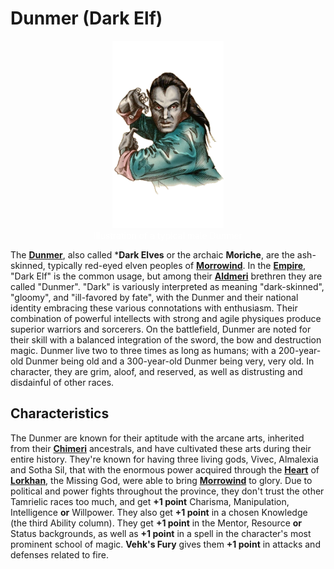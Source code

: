 # Dunmer (Dark Elf)

<div class="amrnth-img-box">
	<figure>
		<center><img src="/uploads/images/races/dunmer.png" height="300" alt="Dunmer">
		<figcaption style="color:white; margin-left: 2%; margin-right: 2%;">Illustration of a typical male Dunmer</figcaption></center>
	</figure>
</div>

The **[Dunmer](https://en.uesp.net/wiki/Lore:Dunmer)**, also called ***Dark Elves** or the archaic **Moriche**, are the ash-skinned, typically red-eyed elven peoples of **[Morrowind](https://en.uesp.net/wiki/Lore:Morrowind)**. In the **[Empire](https://en.uesp.net/wiki/Lore:Empire)**, "Dark Elf" is the common usage, but among their **[Aldmeri](https://en.uesp.net/wiki/Lore:Aldmer)** brethren they are called "Dunmer".  "Dark" is variously interpreted as meaning "dark-skinned", "gloomy", and "ill-favored by fate", with the Dunmer and their national identity embracing these various connotations with enthusiasm. Their combination of powerful intellects with strong and agile physiques produce superior warriors and sorcerers. On the battlefield, Dunmer are noted for their skill with a balanced integration of the sword, the bow and destruction magic. Dunmer live two to three times as long as humans; with a 200-year-old Dunmer being old and a 300-year-old Dunmer being very, very old. In character, they are grim, aloof, and reserved, as well as distrusting and disdainful of other races.

## Characteristics
The Dunmer are known for their aptitude with the arcane arts, inherited from their **[Chimeri](https://en.uesp.net/wiki/Lore:Chimer)** ancestrals, and have cultivated these arts during their entire history. They're known for having three living gods, Vivec, Almalexia and Sotha Sil, that with the enormous power acquired through the **[Heart](https://en.uesp.net/wiki/Lore:Heart_of_lorkhan)** of **[Lorkhan](https://en.uesp.net/wiki/Lore:Lorkhan)**, the Missing God, were able to bring **[Morrowind](https://en.uesp.net/wiki/Lore:Morrowind)** to glory. Due to political and power fights throughout the province, they don't trust the other Tamrielic races too much, and get **+1 point** Charisma, Manipulation, Intelligence **or** Willpower. They also get **+1 point** in a chosen Knowledge (the third Ability column). They get **+1 point** in the Mentor, Resource **or** Status backgrounds, as well as **+1 point** in a spell in the character's most prominent school of magic. **Vehk's Fury** gives them **+1 point** in attacks and defenses related to fire.